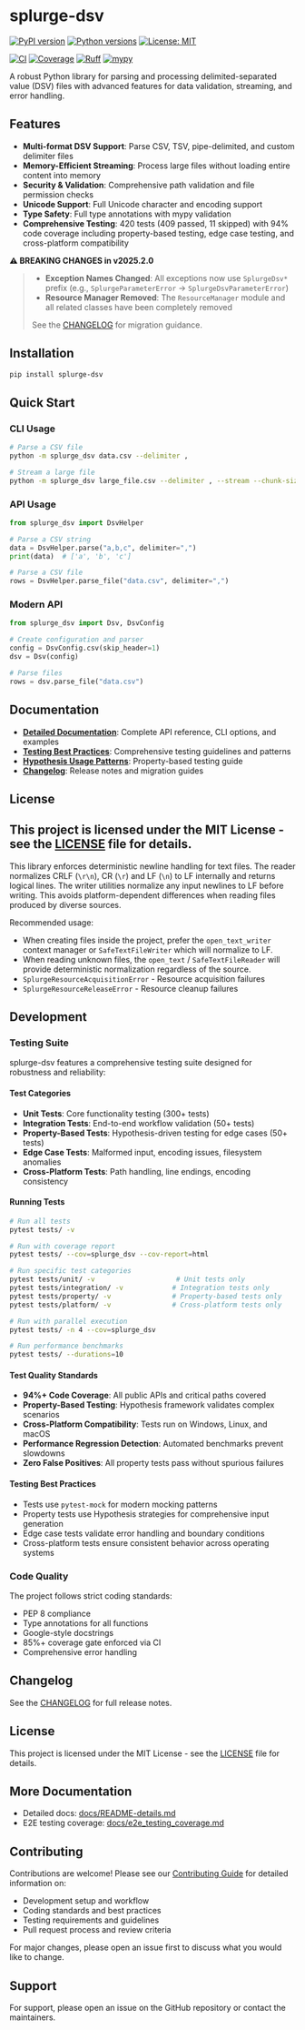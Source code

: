 # splurge-dsv

[![PyPI version](https://badge.fury.io/py/splurge-dsv.svg)](https://pypi.org/project/splurge-dsv/)
[![Python versions](https://img.shields.io/pypi/pyversions/splurge-dsv.svg)](https://pypi.org/project/splurge-dsv/)
[![License: MIT](https://img.shields.io/badge/License-MIT-blue.svg)](https://opensource.org/licenses/MIT)

[![CI](https://github.com/jim-schilling/splurge-dsv/actions/workflows/ci-quick-test.yml/badge.svg)](https://github.com/jim-schilling/splurge-dsv/actions/workflows/ci-quick-test.yml)
[![Coverage](https://img.shields.io/badge/coverage-94%25-brightgreen.svg)](https://github.com/jim-schilling/splurge-dsv)
[![Ruff](https://img.shields.io/endpoint?url=https://raw.githubusercontent.com/astral-sh/ruff/main/assets/badge/v2.json)](https://github.com/astral-sh/ruff)
[![mypy](https://img.shields.io/badge/mypy-checked-black)](https://mypy-lang.org/)

A robust Python library for parsing and processing delimited-separated value (DSV) files with advanced features for data validation, streaming, and error handling.

## Features

- **Multi-format DSV Support**: Parse CSV, TSV, pipe-delimited, and custom delimiter files
- **Memory-Efficient Streaming**: Process large files without loading entire content into memory
- **Security & Validation**: Comprehensive path validation and file permission checks
- **Unicode Support**: Full Unicode character and encoding support
- **Type Safety**: Full type annotations with mypy validation
- **Comprehensive Testing**: 420 tests (409 passed, 11 skipped) with 94% code coverage including property-based testing, edge case testing, and cross-platform compatibility

**⚠️ BREAKING CHANGES in v2025.2.0**
>
> - **Exception Names Changed**: All exceptions now use `SplurgeDsv*` prefix (e.g., `SplurgeParameterError` → `SplurgeDsvParameterError`)
> - **Resource Manager Removed**: The `ResourceManager` module and all related classes have been completely removed
>
> See the [CHANGELOG](CHANGELOG.md) for migration guidance.

## Installation

```bash
pip install splurge-dsv
```

## Quick Start

### CLI Usage

```bash
# Parse a CSV file
python -m splurge_dsv data.csv --delimiter ,

# Stream a large file
python -m splurge_dsv large_file.csv --delimiter , --stream --chunk-size 1000
```

### API Usage

```python
from splurge_dsv import DsvHelper

# Parse a CSV string
data = DsvHelper.parse("a,b,c", delimiter=",")
print(data)  # ['a', 'b', 'c']

# Parse a CSV file
rows = DsvHelper.parse_file("data.csv", delimiter=",")
```

### Modern API

```python
from splurge_dsv import Dsv, DsvConfig

# Create configuration and parser
config = DsvConfig.csv(skip_header=1)
dsv = Dsv(config)

# Parse files
rows = dsv.parse_file("data.csv")
```

## Documentation

- **[Detailed Documentation](docs/README-details.md)**: Complete API reference, CLI options, and examples
- **[Testing Best Practices](docs/testing_best_practices.md)**: Comprehensive testing guidelines and patterns
- **[Hypothesis Usage Patterns](docs/hypothesis_usage_patterns.md)**: Property-based testing guide
- **[Changelog](CHANGELOG.md)**: Release notes and migration guides

## License

This project is licensed under the MIT License - see the [LICENSE](LICENSE) file for details.
----------------------------

This library enforces deterministic newline handling for text files. The reader
normalizes CRLF (`\r\n`), CR (`\r`) and LF (`\n`) to LF internally and
returns logical lines. The writer utilities normalize any input newlines to LF
before writing. This avoids platform-dependent differences when reading files
produced by diverse sources.

Recommended usage:

- When creating files inside the project, prefer the `open_text_writer` context
    manager or `SafeTextFileWriter` which will normalize to LF.
- When reading unknown files, the `open_text` / `SafeTextFileReader` will
    provide deterministic normalization regardless of the source.
- `SplurgeResourceAcquisitionError` - Resource acquisition failures
- `SplurgeResourceReleaseError` - Resource cleanup failures

## Development

### Testing Suite

splurge-dsv features a comprehensive testing suite designed for robustness and reliability:

#### Test Categories
- **Unit Tests**: Core functionality testing (300+ tests)
- **Integration Tests**: End-to-end workflow validation (50+ tests)
- **Property-Based Tests**: Hypothesis-driven testing for edge cases (50+ tests)
- **Edge Case Tests**: Malformed input, encoding issues, filesystem anomalies
- **Cross-Platform Tests**: Path handling, line endings, encoding consistency

#### Running Tests

```bash
# Run all tests
pytest tests/ -v

# Run with coverage report
pytest tests/ --cov=splurge_dsv --cov-report=html

# Run specific test categories
pytest tests/unit/ -v                    # Unit tests only
pytest tests/integration/ -v            # Integration tests only
pytest tests/property/ -v               # Property-based tests only
pytest tests/platform/ -v               # Cross-platform tests only

# Run with parallel execution
pytest tests/ -n 4 --cov=splurge_dsv

# Run performance benchmarks
pytest tests/ --durations=10
```

#### Test Quality Standards
- **94%+ Code Coverage**: All public APIs and critical paths covered
- **Property-Based Testing**: Hypothesis framework validates complex scenarios
- **Cross-Platform Compatibility**: Tests run on Windows, Linux, and macOS
- **Performance Regression Detection**: Automated benchmarks prevent slowdowns
- **Zero False Positives**: All property tests pass without spurious failures

#### Testing Best Practices
- Tests use `pytest-mock` for modern mocking patterns
- Property tests use Hypothesis strategies for comprehensive input generation
- Edge case tests validate error handling and boundary conditions
- Cross-platform tests ensure consistent behavior across operating systems

### Code Quality

The project follows strict coding standards:
- PEP 8 compliance
- Type annotations for all functions
- Google-style docstrings
- 85%+ coverage gate enforced via CI
- Comprehensive error handling

## Changelog

See the [CHANGELOG](CHANGELOG.md) for full release notes.

## License

This project is licensed under the MIT License - see the [LICENSE](LICENSE) file for details.

## More Documentation

- Detailed docs: [docs/README-details.md](docs/README-details.md)
- E2E testing coverage: [docs/e2e_testing_coverage.md](docs/e2e_testing_coverage.md)

## Contributing

Contributions are welcome! Please see our [Contributing Guide](CONTRIBUTING.md) for detailed information on:

- Development setup and workflow
- Coding standards and best practices
- Testing requirements and guidelines
- Pull request process and review criteria

For major changes, please open an issue first to discuss what you would like to change.

## Support

For support, please open an issue on the GitHub repository or contact the maintainers.
